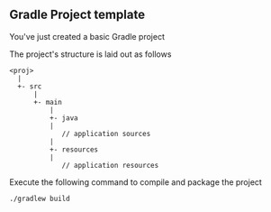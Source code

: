Gradle Project template
-----------------------

You've just created a basic Gradle project

The project's structure is laid out as follows

    <proj>
      |
      +- src
          |
          +- main
              |
              +- java
              |
                 // application sources
              |
              +- resources
              |
                 // application resources

Execute the following command to compile and package the project

    ./gradlew build
